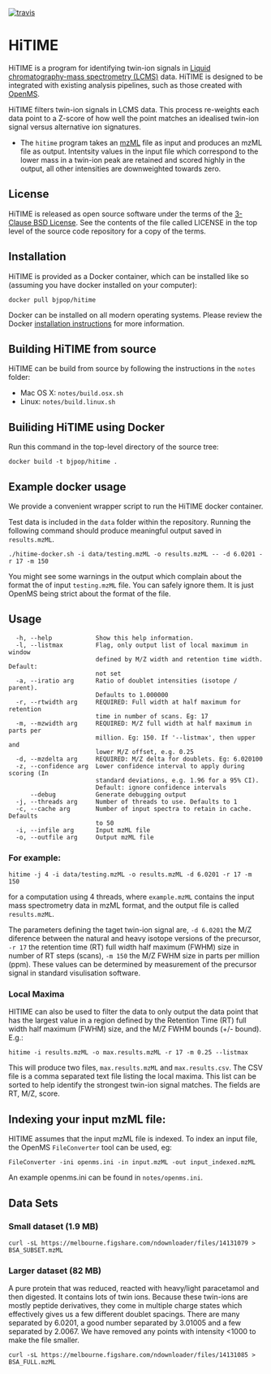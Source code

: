 [![travis](https://travis-ci.org/bjpop/HiTIME-CPP.svg?branch=master)](https://travis-ci.org/bjpop/HiTIME-CPP)

# HiTIME

HiTIME is a program for identifying twin-ion signals in
[Liquid chromatography-mass spectrometry (LCMS)](https://en.wikipedia.org/wiki/Liquid_chromatography%E2%80%93mass_spectrometry) data. 
HiTIME is designed to be integrated with existing analysis pipelines, such as those 
created with [OpenMS](https://www.openms.de/). 

HiTIME filters twin-ion signals in LCMS data. This process re-weights each data point to a Z-score of how well the point matches an idealised twin-ion signal versus alternative ion signatures.

  * The `hitime` program takes an [mzML](https://en.wikipedia.org/wiki/Mass_spectrometry_data_format#mzML) file as input and produces an mzML file as output. Intentsity values in the input file which correspond to the lower mass in a twin-ion peak are retained and scored highly in the output, all other intensities are downweighted towards zero.

## License

HiTIME is released as open source software under the terms of the [3-Clause BSD License](https://opensource.org/licenses/BSD-3-Clause).
See the contents of the file called LICENSE in the top level of the source
code repository for a copy of the terms.

## Installation

HiTIME is provided as a Docker container, which can be installed like so (assuming you have docker installed on your computer):

```
docker pull bjpop/hitime
```

Docker can be installed on all modern operating systems. Please review the Docker [installation instructions](https://docs.docker.com/engine/installation/) for more information.

## Building HiTIME from source 

HiTIME can be build from source by following the instructions in the `notes` folder:

 * Mac OS X: `notes/build.osx.sh`
 * Linux: `notes/build.linux.sh`

## Builiding HiTIME using Docker

Run this command in the top-level directory of the source tree:

```
docker build -t bjpop/hitime .
```

## Example docker usage 

We provide a convenient wrapper script to run the HiTIME docker container.

Test data is included in the `data` folder within the repository. Running the following command
should produce meaningful output saved in `results.mzML`. 

```
./hitime-docker.sh -i data/testing.mzML -o results.mzML -- -d 6.0201 -r 17 -m 150
```

You might see some warnings in the output which complain about the format the of input `testing.mzML` file. You can
safely ignore them. It is just OpenMS being strict about the format of the file. 

## Usage

```
  -h, --help            Show this help information.
  -l, --listmax         Flag, only output list of local maximum in window
                        defined by M/Z width and retention time width. Default:
                        not set
  -a, --iratio arg      Ratio of doublet intensities (isotope / parent).
                        Defaults to 1.000000
  -r, --rtwidth arg     REQUIRED: Full width at half maximum for retention
                        time in number of scans. Eg: 17
  -m, --mzwidth arg     REQUIRED: M/Z full width at half maximum in parts per
                        million. Eg: 150. If '--listmax', then upper and
                        lower M/Z offset, e.g. 0.25
  -d, --mzdelta arg     REQUIRED: M/Z delta for doublets. Eg: 6.020100
  -z, --confidence arg  Lower confidence interval to apply during scoring (In
                        standard deviations, e.g. 1.96 for a 95% CI).
                        Default: ignore confidence intervals
      --debug           Generate debugging output
  -j, --threads arg     Number of threads to use. Defaults to 1
  -c, --cache arg       Number of input spectra to retain in cache. Defaults
                        to 50
  -i, --infile arg      Input mzML file
  -o, --outfile arg     Output mzML file
```

### For example:

```
hitime -j 4 -i data/testing.mzML -o results.mzML -d 6.0201 -r 17 -m 150
```

for a computation using 4 threads, where `example.mzML` contains the input mass spectrometry data in mzML format, and the output file is called `results.mzML`.

The parameters defining the taget twin-ion signal are, `-d 6.0201` the M/Z diference between the natural and heavy isotope versions of the precursor, `-r 17` the retention time (RT) full width half maximum (FWHM) size in number of RT steps (scans), `-m 150` the M/Z FWHM size in parts per million (ppm).  These values can be determined by measurement of the precursor signal in standard visulisation software.

### Local Maxima
HITIME can also be used to filter the data to only output the data point that has the largest value in a region defined by the Retention Time (RT) full width half maximum (FWHM) size, and the M/Z FWHM bounds (+/- bound).  E.g.:

```
hitime -i results.mzML -o max.results.mzML -r 17 -m 0.25 --listmax
```
This will produce two files, `max.results.mzML` and `max.results.csv`.  The CSV file is a comma separated text file listing the local maxima.  This list can be sorted to help identify the strongest twin-ion signal matches.  The fields are RT, M/Z, score.

## Indexing your input mzML file:

HITIME assumes that the input mzML file is indexed.  To index an input file, the OpenMS `FileConverter` tool can be used, eg:

```
FileConverter -ini openms.ini -in input.mzML -out input_indexed.mzML
```

An example openms.ini can be found in `notes/openms.ini`.

## Data Sets

### Small dataset (1.9 MB)
```
curl -sL https://melbourne.figshare.com/ndownloader/files/14131079 > BSA_SUBSET.mzML
```

### Larger dataset (82 MB)

A pure protein that was reduced, reacted with heavy/light paracetamol and then digested. It contains lots of twin ions. Because these twin-ions are mostly peptide derivatives, they come in multiple charge states which effectively gives us a few different doublet spacings. There are many separated by 6.0201, a good number separated by 3.01005 and a few separated by 2.0067. We have removed any points with intensity <1000 to make the file smaller.

```
curl -sL https://melbourne.figshare.com/ndownloader/files/14131085 > BSA_FULL.mzML
```

